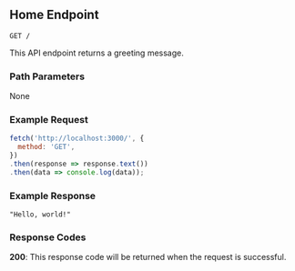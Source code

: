 ## Home Endpoint

```
GET /
```

This API endpoint returns a greeting message.

### Path Parameters

None

### Example Request

```javascript
fetch('http://localhost:3000/', {
  method: 'GET',
})
.then(response => response.text())
.then(data => console.log(data));
```

### Example Response

```
"Hello, world!"
```

### Response Codes

**200**: This response code will be returned when the request is successful.

<br />

